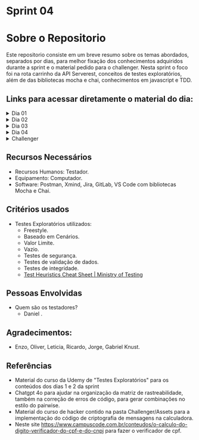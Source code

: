 # Sprint 04


# Sobre o Repositorio

Este repositorio consiste em um breve resumo sobre os temas abordados, separados por dias, para melhor 
fixação dos conhecimentos adquiridos durante a sprint e o material pedido para o challenger. Nesta sprint o foco foi na rota carrinho da API Serverest, conceitos de testes exploratórios, além de das bibliotecas mocha e chai, conhecimentos em javascript e TDD.

## Links para acessar diretamente o material do dia:

<details>
  <summary>Dia 01</summary>

  - [Testes Exploratórios.](https://gitlab.com/compass8112219/Sprints/-/blob/pb_sprint4/Sprint04/Dia01/TestesExplorat%C3%B3rios.md?ref_type=heads)
 
</details>

<details>
  <summary>Dia 02</summary>

  - [Testes Exploratórios parte 2.](https://gitlab.com/compass8112219/Sprints/-/blob/pb_sprint4/Sprint04/Dia02/EstrategiasTestes.md?ref_type=heads)
  
</details>

<details>
  <summary>Dia 03</summary>
  
  - [Curso Javascript contendo os projetos.](https://gitlab.com/compass8112219/Sprints/-/tree/pb_sprint4/Sprint04/Dia03/Projetos%20javascript?ref_type=heads)
 
</details>
<details>
  <summary>Dia 04</summary>
  
  - [Mocha, Chai e projeto da Calculadora.](https://gitlab.com/compass8112219/Sprints/-/tree/pb_sprint4/Sprint04/Dia04/Mocha%20e%20Chai?ref_type=heads)
  - Obs. Existe uma pasta README dentro da pasta Mocha e Chai, para detalhar a calculadora e comandos.
</details>

<details>
  <summary>Challenger</summary>

  - [Planejamento.](https://gitlab.com/compass8112219/Sprints/-/blob/pb_sprint4/Sprint04/Challenger/Planejamento.md?ref_type=heads)
  - [Matriz de Rastreabilidade.](https://gitlab.com/compass8112219/Sprints/-/blob/pb_sprint4/Sprint04/Challenger/MatrizRastreabilidade.md?ref_type=heads)
  - [Mapa mental](https://gitlab.com/compass8112219/Sprints/-/blob/pb_sprint4/Sprint04/Challenger/Assets/API%20Serverest.xmind?ref_type=heads) - [Mapa mental da rota carrinho](https://gitlab.com/compass8112219/Sprints/-/blob/pb_sprint4/Sprint04/Challenger/Assets/API%20Serverest%20carrinho.png?ref_type=heads)
  - [User Story ](https://gitlab.com/compass8112219/Sprints/-/blob/pb_sprint4/Sprint04/Challenger/UserStoryCarrinho.md?ref_type=heads)
  
</details>

## Recursos Necessários
  -  Recursos Humanos: Testador.
  -  Equipamento: Computador.
  -  Software: Postman, Xmind, Jira, GitLab, VS Code com bibliotecas Mocha e Chai.

## Critérios usados
  - Testes Exploratórios utilizados:
      - Freestyle.
      - Baseado em Cenários.
      - Valor Limite.
      - Vazio.
      - Testes de segurança. 
      - Testes de validação de dados.
      - Testes de integridade.
      - [Test Heuristics Cheat Sheet | Ministry of Testing](https://www.ministryoftesting.com/articles/test-heuristics-cheat-sheet)

## Pessoas Envolvidas
  -  Quem são os testadores?
      -  Daniel .

## Agradecimentos:
- Enzo, Oliver, Leticia, Ricardo, Jorge, Gabriel Knust.

## Referências
- Material do curso da Udemy de "Testes Exploratórios" para os conteúdos dos dias 1 e 2 da sprint
- Chatgpt 4o para ajudar na organização da matriz de rastreabilidade, também na correção de erros de código, para gerar combinações no estilo do pairwise.
- Material do curso de hacker contido na pasta Challenger/Assets para a implementação do código de criptografia de mensagens na calculadora.
- Neste site https://www.campuscode.com.br/conteudos/o-calculo-do-digito-verificador-do-cpf-e-do-cnpj para fazer o verificador de cpf.


